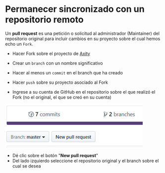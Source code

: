 # Permanecer sincronizado con un repositorio remoto

Un **pull request** es una petición o solicitud al administrador (Maintainer) del repositorio original para incluir cambios en su proyecto sobre el cual hemos echo un `Fork`.

 - Hacer Fork sobre el proyecto de [Axity](https://github.com/achamizoch/axity-collaboration-travel-plans)

 - Crear un `branch` con un nombre significativo
 - Hacer al menos un `commit` en el branch que ha creado
 - Hacer `push` sobre su proyecto asociado al Fork
 - Ingrese a su cuenta de GitHub en el repositorio sobre el que realizó el Fork (no el original, el que se creó en su cuenta)

![img_13_git_request_01](images/img_13_git_request_01.png)

 - Dé clic sobre el botón "**New pull request**"
 - Del lado izquierdo seleccione el repositorio original y el branch sobre el cual se desea
<!--stackedit_data:
eyJoaXN0b3J5IjpbLTExMzU3OTY4MjUsLTE1MTE5MDA0MDgsMT
kwMzM2NTczMSwxOTUxMDE5MDgwXX0=
-->